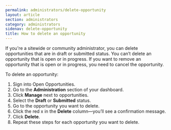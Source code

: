```yaml
---
permalink: administrators/delete-opportunity
layout: article
section: administrators
category: administrators
sidenav: delete-opportunity
title: How to delete an opportunity
---
```

If you're a sitewide or community administrator, you can delete opportunities that are in draft or submitted status. You can’t delete an opportunity that is open or in progress. If you want to remove an opportunity that is open or in progress, you need to cancel the opportunity.

To delete an opportunity:

1.	Sign into Open Opportunities.
2.	Go to the **Administration** section of your dashboard.
3.	Click **Manage** next to opportunities.
4.	Select the **Draft** or **Submitted** status.
5.	Go to the opportunity you want to delete.
6.	Click the red x in the **Delete** column—you’ll see a confirmation message.
7.	Click **Delete**.
8.	Repeat these steps for each opportunity you want to delete.
